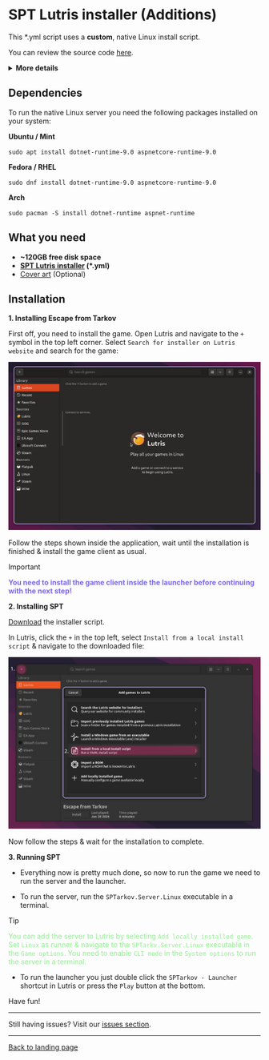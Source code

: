 
# SPT Lutris installer (Additions)


This *.yml script uses a **custom**, native Linux install script.

You can review the source code [here](../../installers/spt-linux-additions).

<details>

**<summary>More details</summary>**

### Why using a custom installer script?

The initial reason for writting the script was to work around issues with the official `SPTInstaller` running through Wine.

There is a bug in most common Wine runners used by `Lutris` or `Bottles` that is causing the patching process to fail randomly. To work around this, the user needs to manually install a custom Wine runner in Lutris and use it globally for the installation.

To get rid of this extra step and also improve on stability and usability, we began experimenting with patching game files on our own using `xdelta3` and the patch files included in the official patcher archive. Later, a custom installation script has been written as well.

### What are the advantages?

- Faster, more stable installation process
- Additional features, e.g.:
    - Native installer & patcher in a single script
    - Support for [reflinking](https://btrfs.readthedocs.io/en/latest/Reflink.html) on supported filesystems (e.g. btrfs)
    - Reinstall mode - creates a backup of user files and reinstalls the latest SPT version
    - **WIP**: Create & restore user backups using CLI commands

### What about disadvantages?

- No standalone GUI - you either have to use the Lutris installer or the CLI to interact with the script.
- No official support on Discord or elsewhere by the mod developers

</details>

## Dependencies

To run the native Linux server you need the following packages installed on your system:

**Ubuntu / Mint**
```
sudo apt install dotnet-runtime-9.0 aspnetcore-runtime-9.0
```

**Fedora / RHEL**
```
sudo dnf install dotnet-runtime-9.0 aspnetcore-runtime-9.0
```

**Arch**
```
sudo pacman -S install dotnet-runtime aspnet-runtime
```

## What you need
- **~120GB free disk space**
- **[SPT Lutris installer](../../installers/lutris-installer-additions.yml) (*.yml)**
- [Cover art](../../docs/lutris/cover_art.md) (Optional)
    

## Installation

**1. Installing Escape from Tarkov**

First off, you need to install the game. Open Lutris and navigate to the `+` symbol in the top left corner. Select `Search for installer on Lutris website` and search for the game:

<img src="../../media/lutris/tarkov.gif" width="580">

Follow the steps shown inside the application, wait until the installation is finished & install the game client as usual.

> [!IMPORTANT]
> <span style="color:mediumslateblue">**You need to install the game client inside the launcher before continuing with the next step!**


**2. Installing SPT**

[Download](../../installers/lutris-installer-additions.yml) the installer script.

In Lutris, click the `+` in the top left, select `Install from a local install script` & navigate to the downloaded file:

<img src="../../media/lutris/install_script.jpg" alt="drawing" width="580"/>

Now follow the steps & wait for the installation to complete.

**3. Running SPT**

- Everything now is pretty much done, so now to run the game we need to run the server and the launcher.

- To run the server, run the `SPTarkov.Server.Linux` executable in a terminal.

> [!TIP]
> <span style="color:lightgreen">You can add the server to Lutris by selecting `Add locally installed game`. Set `Linux` as runner & navigate to the `SPTarkv.Server.Linux` executable in the `Game options`. You need to enable `CLI mode` in the `System options` to run the server in a terminal.</span>

- To run the launcher you just double click the `SPTarkov - Launcher` shortcut in Lutris or press the `Play` button at the bottom.

Have fun!

***
Still having issues? Visit our [issues section](../../docs/issues.md).

***
[Back to landing page](../../README.md)